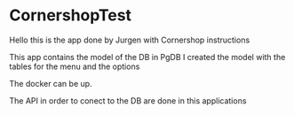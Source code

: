 # CornershopTest
Hello this is the app done by Jurgen with Cornershop instructions

This app contains the model of the DB in PgDB
I created the model with the tables for the menu and the options 

The docker can be up.

The API in order to conect to the DB are done in this applications 

